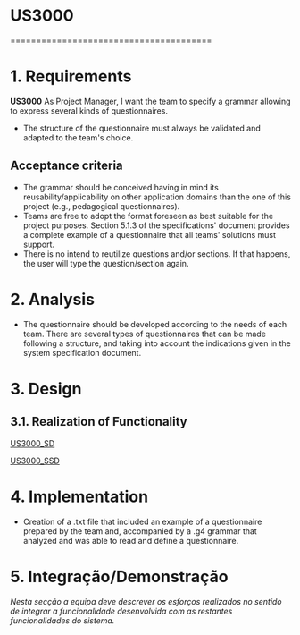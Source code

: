 # US3000
=======================================


# 1. Requirements

**US3000** As Project Manager, I want the team to specify a grammar allowing to express several kinds of questionnaires.

- The structure of the questionnaire must always be validated and adapted to the team's choice.

## Acceptance criteria

* The grammar should be conceived having in mind its reusability/applicability on other application domains than the one of 
this project (e.g., pedagogical questionnaires).
* Teams are free to adopt the format foreseen as best suitable for the project purposes.
Section 5.1.3 of the specifications' document provides a complete example of a questionnaire that all teams' solutions must support.
* There is no intend to reutilize questions and/or sections. If that happens, the user will type the question/section again.

# 2. Analysis
- The questionnaire should be developed according to the needs of each team. There are several types of questionnaires that 
can be made following a structure, and taking into account the indications given in the system specification document.

# 3. Design

## 3.1. Realization of Functionality

[US3000_SD](/docs/Sprint3/US3000/US3000_SD.puml)

[US3000_SSD](/docs/Sprint3/US3000/US3000_SSD.puml)


# 4. Implementation

- Creation of a .txt file that included an example of a questionnaire prepared by the team and, accompanied by a .g4 grammar
that analyzed and was able to read and define a questionnaire.

# 5. Integração/Demonstração

*Nesta secção a equipa deve descrever os esforços realizados no sentido de integrar a funcionalidade desenvolvida com as restantes funcionalidades do sistema.*



